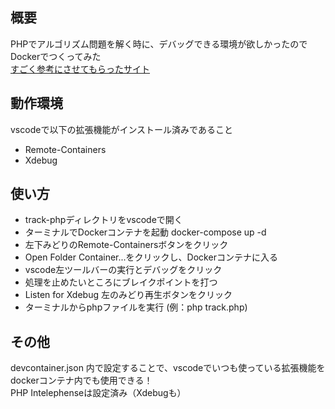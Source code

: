 ## 概要
PHPでアルゴリズム問題を解く時に、デバッグできる環境が欲しかったのでDockerでつくってみた  
[すごく参考にさせてもらったサイト](https://tech-lab.sios.jp/archives/24164)

## 動作環境
vscodeで以下の拡張機能がインストール済みであること
- Remote-Containers
- Xdebug

## 使い方
- track-phpディレクトリをvscodeで開く
- ターミナルでDockerコンテナを起動 docker-compose up -d
- 左下みどりのRemote-Containersボタンをクリック
- Open Folder Container...をクリックし、Dockerコンテナに入る
- vscode左ツールバーの実行とデバッグをクリック
- 処理を止めたいところにブレイクポイントを打つ
- Listen for Xdebug 左のみどり再生ボタンをクリック
- ターミナルからphpファイルを実行 (例：php track.php)

## その他
devcontainer.json 内で設定することで、vscodeでいつも使っている拡張機能をdockerコンテナ内でも使用できる！  
PHP Intelephenseは設定済み（Xdebugも）